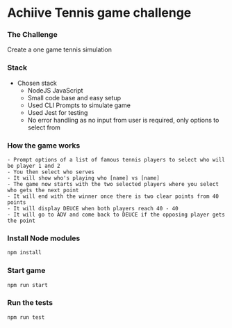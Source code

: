 # Achiive Tennis game challenge

### The Challenge
Create a one game tennis simulation

### Stack
 - Chosen stack
    - NodeJS JavaScript
    - Small code base and easy setup
    - Used CLI Prompts to simulate game
    - Used Jest for testing
    - No error handling as no input from user is required, only options to select from

### How the game works
    - Prompt options of a list of famous tennis players to select who will be player 1 and 2
    - You then select who serves
    - It will show who's playing who [name] vs [name]
    - The game now starts with the two selected players where you select who gets the next point
    - It will end with the winner once there is two clear points from 40 points
    - It will display DEUCE when both players reach 40 - 40
    - It will go to ADV and come back to DEUCE if the opposing player gets the point

### Install Node modules
```bash
npm install
```

### Start game
```bash
npm run start
```

### Run the tests
```bash
npm run test
```
